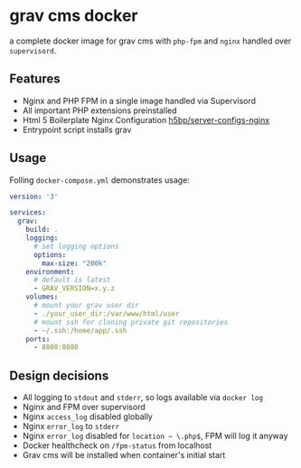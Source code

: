 # grav cms docker

a complete docker image for grav cms with `php-fpm` and `nginx` handled over `supervisord`. 

## Features

* Nginx and PHP FPM in a single image handled via Supervisord
* All important PHP extensions preinstalled
* Html 5 Boilerplate Nginx Configuration [h5bp/server-configs-nginx](https://github.com/h5bp/server-configs-nginx)
* Entrypoint script installs grav

## Usage

Folling `docker-compose.yml` demonstrates usage:

```yml
version: '3'

services:
  grav:
    build: .
    logging:
      # set logging options
      options:
        max-size: "200k"
    environment:
      # default is latest
      - GRAV_VERSION=x.y.z 
    volumes:
      # mount your grav user dir
      - ./your_user_dir:/var/www/html/user 
      # mount ssh for cloning private git repositories
      - ~/.ssh:/home/app/.ssh 
    ports:
      - 8080:8080
```

## Design decisions

* All logging to `stdout` and `stderr`, so logs available via `docker log`
* Nginx and FPM over supervisord
* Nginx `access_log` disabled globally
* Nginx `error_log` to `stderr`
* Nginx `error_log` disabled for `location ~ \.php$`, FPM will log it anyway
* Docker healthcheck on `/fpm-status` from localhost
* Grav cms will be installed when container's initial start
